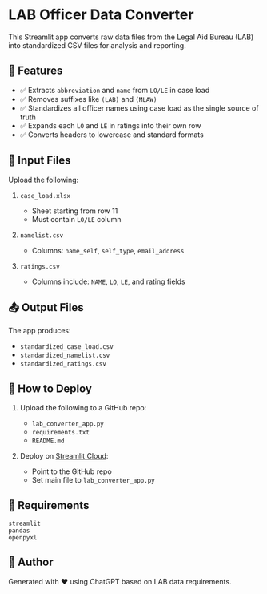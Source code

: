 # LAB Officer Data Converter

This Streamlit app converts raw data files from the Legal Aid Bureau (LAB) into standardized CSV files for analysis and reporting.

## 🔧 Features

- ✅ Extracts `abbreviation` and `name` from `LO/LE` in case load
- ✅ Removes suffixes like `(LAB)` and `(MLAW)`
- ✅ Standardizes all officer names using case load as the single source of truth
- ✅ Expands each `LO` and `LE` in ratings into their own row
- ✅ Converts headers to lowercase and standard formats

## 📂 Input Files

Upload the following:

1. `case_load.xlsx`  
   - Sheet starting from row 11
   - Must contain `LO/LE` column

2. `namelist.csv`  
   - Columns: `name_self`, `self_type`, `email_address`

3. `ratings.csv`  
   - Columns include: `NAME`, `LO`, `LE`, and rating fields

## 📤 Output Files

The app produces:

- `standardized_case_load.csv`
- `standardized_namelist.csv`
- `standardized_ratings.csv`

## 🚀 How to Deploy

1. Upload the following to a GitHub repo:
   - `lab_converter_app.py`
   - `requirements.txt`
   - `README.md`

2. Deploy on [Streamlit Cloud](https://streamlit.io/cloud):
   - Point to the GitHub repo
   - Set main file to `lab_converter_app.py`

## 📌 Requirements

```
streamlit
pandas
openpyxl
```

## 📝 Author

Generated with ❤️ using ChatGPT based on LAB data requirements.
